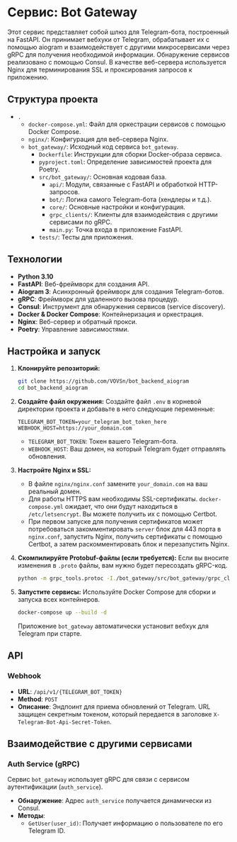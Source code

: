 # Сервис: Bot Gateway

Этот сервис представляет собой шлюз для Telegram-бота, построенный на FastAPI. Он принимает вебхуки от Telegram, обрабатывает их с помощью aiogram и взаимодействует с другими микросервисами через gRPC для получения необходимой информации. Обнаружение сервисов реализовано с помощью Consul. В качестве веб-сервера используется Nginx для терминирования SSL и проксирования запросов к приложению.

## Структура проекта

-   `.`
    -   `docker-compose.yml`: Файл для оркестрации сервисов с помощью Docker Compose.
    -   `nginx/`: Конфигурация для веб-сервера Nginx.
    -   `bot_gateway/`: Исходный код сервиса `bot_gateway`.
        -   `Dockerfile`: Инструкции для сборки Docker-образа сервиса.
        -   `pyproject.toml`: Определение зависимостей проекта для Poetry.
        -   `src/bot_gateway/`: Основная кодовая база.
            -   `api/`: Модули, связанные с FastAPI и обработкой HTTP-запросов.
            -   `bot/`: Логика самого Telegram-бота (хендлеры и т.д.).
            -   `core/`: Основные настройки и конфигурация.
            -   `grpc_clients/`: Клиенты для взаимодействия с другими сервисами по gRPC.
            -   `main.py`: Точка входа в приложение FastAPI.
        -   `tests/`: Тесты для приложения.

## Технологии

-   **Python 3.10**
-   **FastAPI**: Веб-фреймворк для создания API.
-   **Aiogram 3**: Асинхронный фреймворк для создания Telegram-ботов.
-   **gRPC**: Фреймворк для удаленного вызова процедур.
-   **Consul**: Инструмент для обнаружения сервисов (service discovery).
-   **Docker & Docker Compose**: Контейнеризация и оркестрация.
-   **Nginx**: Веб-сервер и обратный прокси.
-   **Poetry**: Управление зависимостями.

## Настройка и запуск

1.  **Клонируйте репозиторий:**
    ```bash
    git clone https://github.com/VOVSn/bot_backend_aiogram
    cd bot_backend_aiogram
    ```

2.  **Создайте файл окружения:**
    Создайте файл `.env` в корневой директории проекта и добавьте в него следующие переменные:
    ```env
    TELEGRAM_BOT_TOKEN=your_telegram_bot_token_here
    WEBHOOK_HOST=https://your_domain.com
    ```
    -   `TELEGRAM_BOT_TOKEN`: Токен вашего Telegram-бота.
    -   `WEBHOOK_HOST`: Ваш домен, на который Telegram будет отправлять обновления.

3.  **Настройте Nginx и SSL:**
    -   В файле `nginx/nginx.conf` замените `your_domain.com` на ваш реальный домен.
    -   Для работы HTTPS вам необходимы SSL-сертификаты. `docker-compose.yml` ожидает, что они будут находиться в `/etc/letsencrypt`. Вы можете получить их с помощью Certbot.
    -   При первом запуске для получения сертификатов может потребоваться закомментировать `server` блок для 443 порта в `nginx.conf`, запустить Nginx, получить сертификаты с помощью Certbot, а затем раскомментировать блок и перезапустить Nginx.

4.  **Скомпилируйте Protobuf-файлы (если требуется):**
    Если вы вносите изменения в `.proto` файлы, вам нужно будет пересоздать gRPC-код.
    ```bash
    python -m grpc_tools.protoc -I./bot_gateway/src/bot_gateway/grpc_clients/protos --python_out=./bot_gateway/src/bot_gateway/grpc_clients/protos --pyi_out=./bot_gateway/src/bot_gateway/grpc_clients/protos --grpc_python_out=./bot_gateway/src/bot_gateway/grpc_clients/protos ./bot_gateway/src/bot_gateway/grpc_clients/protos/auth.proto
    ```

5.  **Запустите сервисы:**
    Используйте Docker Compose для сборки и запуска всех контейнеров.
    ```bash
    docker-compose up --build -d
    ```
    Приложение `bot_gateway` автоматически установит вебхук для Telegram при старте.

## API

### Webhook

-   **URL**: `/api/v1/{TELEGRAM_BOT_TOKEN}`
-   **Method**: `POST`
-   **Описание**: Эндпоинт для приема обновлений от Telegram. URL защищен секретным токеном, который передается в заголовке `X-Telegram-Bot-Api-Secret-Token`.

## Взаимодействие с другими сервисами

### Auth Service (gRPC)

Сервис `bot_gateway` использует gRPC для связи с сервисом аутентификации (`auth_service`).

-   **Обнаружение**: Адрес `auth_service` получается динамически из Consul.
-   **Методы**:
    -   `GetUser(user_id)`: Получает информацию о пользователе по его Telegram ID.

